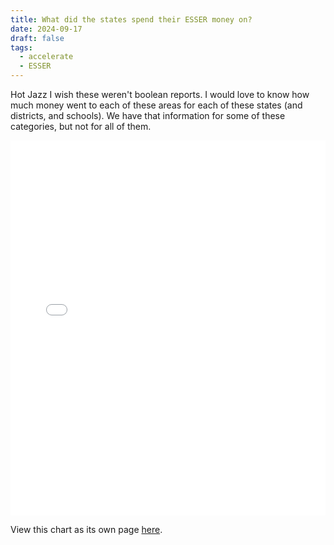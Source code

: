 ```yaml
---
title: What did the states spend their ESSER money on?
date: 2024-09-17
draft: false
tags:
  - accelerate
  - ESSER
---
```

 
Hot Jazz I wish these weren't boolean reports. I would love to know how much money went to each of these areas for each of these states (and districts, and schools). We have that information for some of these categories, but not for all of them.

<iframe src="state_esser_uses.html" width="100%" height="600px" frameborder="0"></iframe>

View this chart as its own page [here](https://log.jasongodfrey.info/html-files/state_esser_uses.html).